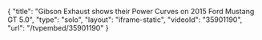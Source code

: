 {
    "title": "Gibson Exhaust shows their Power Curves on 2015 Ford Mustang GT 5.0",
    "type": "solo",
    "layout": "iframe-static",
    "videoId": "35901190",
    "url": "\/tvpembed\/35901190"
}